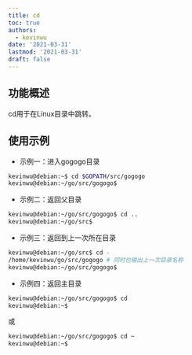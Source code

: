 ```yaml
---
title: cd
toc: true
authors:
  - kevinwu
date: '2021-03-31'
lastmod: '2021-03-31'
draft: false
---
```


## 功能概述
cd用于在Linux目录中跳转。

## 使用示例
* 示例一：进入gogogo目录
```bash
kevinwu@debian:~$ cd $GOPATH/src/gogogo
kevinwu@debian:~/go/src/gogogo$
```

* 示例二：返回父目录
```bash
kevinwu@debian:~/go/src/gogogo$ cd ..
kevinwu@debian:~/go/src$
```

* 示例三：返回到上一次所在目录
```bash
kevinwu@debian:~/go/src$ cd -
/home/kevinwu/go/src/gogogo # 同时也输出上一次目录名称
kevinwu@debian:~/go/src/gogogo$
```

* 示例四：返回主目录
```bash
kevinwu@debian:~/go/src/gogogo$ cd
kevinwu@debian:~$
```
或
```bash
kevinwu@debian:~/go/src/gogogo$ cd ~
kevinwu@debian:~$
```